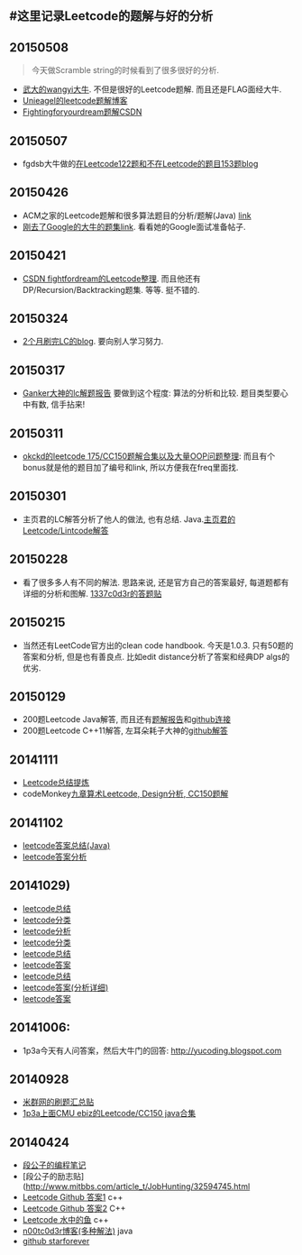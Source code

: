#这里记录Leetcode的题解与好的分析
---
## 20150508
> 今天做Scramble string的时候看到了很多很好的分析.

* [武大的wangyi大牛](http://blog.csdn.net/whuwangyi/article/details/43112895). 不但是很好的Leetcode题解. 而且还是FLAG面经大牛.
* [Unieagel的leetcode题解博客](http://blog.unieagle.net/)
* [Fightingforyourdream题解CSDN](http://blog.csdn.net/fightforyourdream/article/details/17707187)

## 20150507
* fgdsb大牛做的[在Leetcode122题和不在Leetcode的题目153题blog](http://www.fgdsb.com/)

## 20150426
* ACM之家的Leetcode题解和很多算法题目的分析/题解(Java) [link](http://www.acmerblog.com/leetcode-solutions-6422.html)
* [刚去了Google的大牛的题集link](http://www.cnblogs.com/lautsie/p/3371354.html). 看看她的Google面试准备帖子.

## 20150421
* [CSDN fightfordream的Leetcode整理](http://blog.csdn.net/fightforyourdream/article/details/12901505). 而且他还有DP/Recursion/Backtracking题集. 等等. 挺不错的.

## 20150324
* [2个月刷完LC的blog](http://yishafang.blogspot.com/2015/02/triangle.html). 要向别人学习努力.

## 20150317
* [Ganker大神的lc解题报告](http://blog.csdn.net/linhuanmars/article/details/20888505) 要做到这个程度: 算法的分析和比较. 题目类型要心中有数, 信手拈来!

## 20150311
* [okckd的leetcode 175/CC150题解合集以及大量OOP问题整理](http://okckd.github.io/blog/categories/leetcode/): 而且有个bonus就是他的题目加了编号和link, 所以方便我在freq里面找. 

## 20150301
* 主页君的LC解答分析了他人的做法, 也有总结. Java.[主页君的Leetcode/Lintcode解答](http://www.cnblogs.com/yuzhangcmu/p/4113462.html)
 
## 20150228
* 看了很多多人有不同的解法. 思路来说, 还是官方自己的答案最好, 每道题都有详细的分析和图解. [1337c0d3r的答题贴](http://leetcode.com/2010/11/largest-binary-search-tree-bst-in_22.html)

## 20150215
* 当然还有LeetCode官方出的clean code handbook. 今天是1.0.3. 只有50题的答案和分析, 但是也有善良点. 比如edit distance分析了答案和经典DP algs的优劣.


## 20150129
* 200题Leetcode Java解答, 而且还有[题解报告](http://leetcode.tgic.me/)和[github连接](https://github.com/tg123/leetcode)
* 200题Leetcode C++11解答, 左耳朵耗子大神的[github解答](https://github.com/haoel/leetcode)

 
## 20141111
* [Leetcode总结提炼](http://leetcodesummary.blogspot.com/2013/09/leetcode-dfs.html)
* codeMonkey[九章算术Leetcode, Design分析, CC150题解](http://okckd.github.io/blog/2014/06/12/NineChap-Permutation)


 ## 20141102
* [leetcode答案总结(Java)](http://blog.csdn.net/fightforyourdream/article/details/19755859)
* [leetcode答案分析](http://yucoding.blogspot.com/2013/08/leetcode-question-127-word-ladder.html)


 ## 20141029)
* [leetcode总结](http://bowang.name/leetcode-150/)
* [leetcode分类](http://www.douban.com/note/330562764)
* [leetcode分析](http://goo.gl/etltPX)
* [leetcode分类](http://www.danielbit.com/blog/puzzle/leetcode/leetcode-summary)
* [leetcode总结](http://www.uuiy.cn/?p=127)
* [leetcode答案](http://leetcodenotes.wordpress.com)
* [leetcode总结](https://github.com/openinx/algorithm-solution/tree/master/leetcode)
* [leetcode答案(分析详细)](http://www.programcreek.com/2012/12/leetcode-solution-of-two-sum-in-java/)
* [leetcode答案](http://www.cnblogs.com/wwwjieo0/p/3452930.html)

## 20141006:
* 1p3a今天有人问答案，然后大牛门的回答: http://yucoding.blogspot.com

## 20140928
* [米群网的刷题汇总贴](http://www.meetqun.com/thread-703-1-1.html)
* [1p3a上面CMU ebiz的Leetcode/CC150 java合集](http://www.1point3acres.com/bbs/thread-97234-1-1.html)

## 20140424
* [段公子的编程笔记](https://www.zybuluo.com/smilence/note/76)
* [段公子的励志贴](http://www.mitbbs.com/article_t/JobHunting/32594745.html
* [Leetcode Github 答案1](https://github.com/iphkwan/leetcode)          c++
* [Leetcode Github 答案2](https://github.com/fanfank/leetcode)           C++
* [Leetcode 水中的鱼](http://fisherlei.blogspot.com/2012/12/leetcode-remove-duplicates-from-sorted_5307.html)         c++
* [n00tc0d3r博客(多种解法)](http://n00tc0d3r.blogspot.com/2013/05/remove-duplicates-from-sorted-list.html)                 java  
* [github starforever](https://github.com/starforever/leet-code/blob/master/Remove%20Duplicates%20from%20Sorted%20Array/Solution.java)